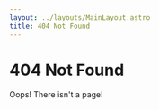 ```yaml
---
layout: ../layouts/MainLayout.astro
title: 404 Not Found
---
```


# 404 Not Found

Oops! There isn't a page!